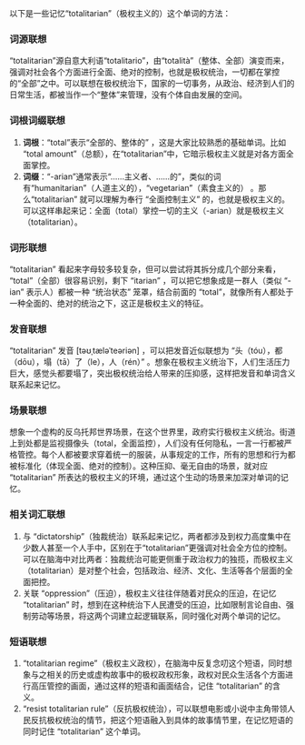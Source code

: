以下是一些记忆“totalitarian”（极权主义的）这个单词的方法：

### 词源联想
“totalitarian”源自意大利语“totalitario”，由“totalità”（整体、全部）演变而来，强调对社会各个方面进行全面、绝对的控制，也就是极权统治，一切都在掌控的“全部”之中。可以联想在极权统治下，国家的一切事务，从政治、经济到人们的日常生活，都被当作一个“整体”来管理，没有个体自由发展的空间。 

### 词根词缀联想
1. **词根**：“total”表示“全部的、整体的” ，这是大家比较熟悉的基础单词。比如 “total amount”（总额），在“totalitarian”中，它暗示极权主义就是对各方面全面掌控。
2. **词缀**：“-arian”通常表示“……主义者、……的”，类似的词有“humanitarian”（人道主义的），“vegetarian”（素食主义的） 。那么“totalitarian” 就可以理解为奉行 “全面控制主义” 的，也就是极权主义的。可以这样串起来记：全面（total）掌控一切的主义（-arian）就是极权主义（totalitarian）。

### 词形联想
“totalitarian” 看起来字母较多较复杂，但可以尝试将其拆分成几个部分来看， “total”（全部）很容易识别，剩下 “itarian” ，可以把它想象成是一群人（类似 “-ian” 表示人）都被一种 “统治状态” 笼罩，结合前面的 “total”，就像所有人都处于一种全面的、绝对的统治之下，这正是极权主义的特征。 

### 发音联想
“totalitarian” 发音 [təʊˌtæləˈteəriən] ，可以把发音近似联想为 “头（tóu），都（dōu），塌（tā）了（le），人（rén）” 。想象在极权主义统治下，人们生活压力巨大，感觉头都要塌了，突出极权统治给人带来的压抑感，这样把发音和单词含义联系起来记忆。

### 场景联想
想象一个虚构的反乌托邦世界场景，在这个世界里，政府实行极权主义统治。街道上到处都是监视摄像头（total，全面监控），人们没有任何隐私，一言一行都被严格管控。每个人都被要求穿着统一的服装，从事规定的工作，所有的思想和行为都被标准化（体现全面、绝对的控制）。这种压抑、毫无自由的场景，就对应 “totalitarian” 所表达的极权主义的环境，通过这个生动的场景来加深对单词的记忆。 

### 相关词汇联想
1. 与 “dictatorship”（独裁统治）联系起来记忆，两者都涉及到权力高度集中在少数人甚至一个人手中，区别在于“totalitarian”更强调对社会全方位的控制。可以在脑海中对比两者：独裁统治可能更侧重于政治权力的独揽，而极权主义（totalitarian）是对整个社会，包括政治、经济、文化、生活等各个层面的全面把控。
2. 关联 “oppression”（压迫），极权主义往往伴随着对民众的压迫，在记忆 “totalitarian” 时，想到在这种统治下人民遭受的压迫，比如限制言论自由、强制劳动等场景，将这两个词建立起逻辑联系，同时强化对两个单词的记忆。 

### 短语联想
1. “totalitarian regime”（极权主义政权），在脑海中反复念叨这个短语，同时想象与之相关的历史或虚构故事中的极权政权形象，政权对民众生活各个方面进行高压管控的画面，通过这样的短语和画面结合，记住 “totalitarian” 的含义。
2. “resist totalitarian rule”（反抗极权统治），可以联想电影或小说中主角带领人民反抗极权统治的情节，把这个短语融入到具体的故事情节里，在记忆短语的同时记住 “totalitarian” 这个单词。 